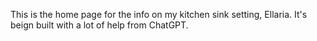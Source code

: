 This is the home page for the info on my kitchen sink setting, Ellaria. It's beign built with a lot of help from ChatGPT.

<!--
[Atlas of Ellaria](/Ellaria/Atlas.md)

[Criação de Personagens](/SavageRules/Chargen.md) -->
